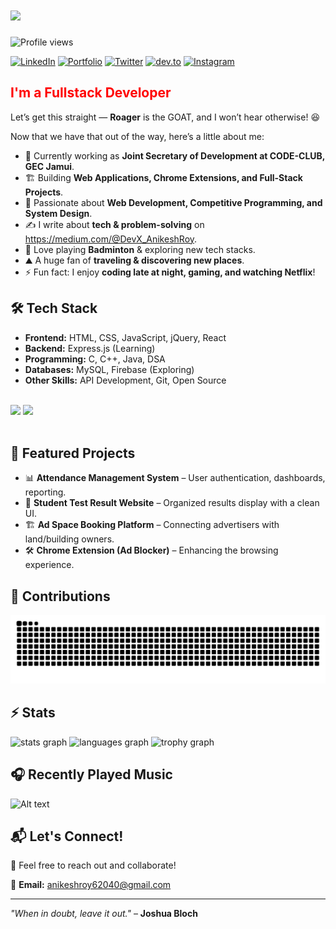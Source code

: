 <h1>
    <img src="https://readme-typing-svg.herokuapp.com/?font=Righteous&size=45&vCenter=true&width=500&height=70&duration=3000&lines=Hi+There!+👋;+I'm+Anikesh+Roy!;" />
</h1>

![Profile views](https://komarev.com/ghpvc/?username=Anikeshroy&color=blueviolet)

[![LinkedIn](https://img.shields.io/badge/LinkedIn-0077B5?style=for-the-badge&logo=linkedin&logoColor=white)](https://www.linkedin.com/in/anikesh-roy)
[![Portfolio](https://img.shields.io/badge/Portfolio-FF5722?style=for-the-badge&logo=google-chrome&logoColor=white)](your-portfolio-url)
[![Twitter](https://img.shields.io/badge/Twitter-1DA1F2?style=for-the-badge&logo=twitter&logoColor=white)](https://twitter.com/Anikesh97)
<a target="_blank" href="https://dev.to/anikeshx_404" style="display: inline-block;"><img src="https://img.shields.io/badge/dev-to?style=for-the-badge&logo=dev-to&logoColor=white&color=black" alt="dev.to" /></a>
[![Instagram](https://img.shields.io/badge/Instagram-E4405F?style=for-the-badge&logo=instagram&logoColor=white)](https://www.instagram.com/call__me.ani)

## <span style="color: red;">I'm a Fullstack Developer</span> 

Let’s get this straight — **Roager** is the GOAT, and I won’t hear otherwise! 😆  

Now that we have that out of the way, here’s a little about me:  

- 💼 Currently working as **Joint Secretary of Development at CODE-CLUB, GEC Jamui**.  
- 🏗️ Building **Web Applications, Chrome Extensions, and Full-Stack Projects**.  
- 🎯 Passionate about **Web Development, Competitive Programming, and System Design**.  
- ✍️ I write about **tech & problem-solving** on https://medium.com/@DevX_AnikeshRoy.  
- 🎾 Love playing **Badminton** & exploring new tech stacks.  
- ⛰️ A huge fan of **traveling & discovering new places**.  
- ⚡ Fun fact: I enjoy **coding late at night, gaming, and watching Netflix**!  

## 🛠 Tech Stack  
- **Frontend:** HTML, CSS, JavaScript, jQuery, React  
- **Backend:** Express.js (Learning)  
- **Programming:** C, C++, Java, DSA  
- **Databases:** MySQL, Firebase (Exploring)  
- **Other Skills:** API Development, Git, Open Source
<br/>
<div align="left">
    <img src="https://skillicons.dev/icons?i=react,bootstrap,mui,html,css,vscode,github,figma,tailwind,git,r" />
    <img src="https://skillicons.dev/icons?i=nodejs,python,javascript,typescript,express,firebase,mongodb,c,java,nextjs,mysql,flask" /><br>
</div>

<br/>


## 🚀 Featured Projects  
- 📊 **Attendance Management System** – User authentication, dashboards, reporting.  
- 📜 **Student Test Result Website** – Organized results display with a clean UI.  
- 🏗 **Ad Space Booking Platform** – Connecting advertisers with land/building owners.  
- 🛠 **Chrome Extension (Ad Blocker)** – Enhancing the browsing experience.  

## 🐍 Contributions
<img src="https://raw.githubusercontent.com/Anikeshroy/Anikeshroy/output/snake.svg" alt="Snake animation" />

## ⚡ Stats 
<div align="left">
  <img src="https://github-readme-stats.vercel.app/api?username=Anikeshroy&hide_title=false&hide_rank=false&show_icons=true&include_all_commits=true&count_private=true&disable_animations=false&theme=dracula&locale=en&hide_border=false&order=1" height="150" alt="stats graph"  />
  <img src="https://github-readme-stats.vercel.app/api/top-langs?username=Anikeshroy&locale=en&hide_title=false&layout=compact&card_width=320&langs_count=5&theme=dracula&hide_border=false&order=2" height="150" alt="languages graph"  />
  <img src="https://github-profile-trophy.vercel.app?username=Anikeshroy&theme=dracula&column=-1&row=1&margin-w=8&margin-h=8&no-bg=false&no-frame=false&order=4" height="150" alt="trophy graph"  />
</div>


## 🎧 Recently Played Music
<div align="left">
  
  ![Alt text](https://spotify-recently-played-readme.vercel.app/api?user=31thbgshfd3abvdnvv55wwun4vbq&unique={true|1|on|yes})
</div>


## 📬 Let's Connect!  
💬 Feel free to reach out and collaborate!  

📧 **Email:** anikeshroy62040@gmail.com  

---
_"When in doubt, leave it out."_ – **Joshua Bloch**  
